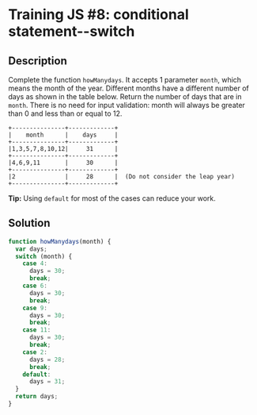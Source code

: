 # Training JS #8: conditional statement--switch

## Description

Complete the function `howManydays`. It accepts 1 parameter `month`, which means the month of the year. Different months have a different number of days as shown in the table below. Return the number of days that are in `month`. There is no need for input validation: month will always be greater than 0 and less than or equal to 12.

```
+---------------+-------------+
|    month      |    days     |
+---------------+-------------+
|1,3,5,7,8,10,12|     31      |
+---------------+-------------+
|4,6,9,11       |     30      |
+---------------+-------------+
|2              |     28      |  (Do not consider the leap year)
+---------------+-------------+
```

**Tip:** Using `default` for most of the cases can reduce your work.

## Solution

```javascript
function howManydays(month) {
  var days;
  switch (month) {
    case 4:
      days = 30;
      break;
    case 6:
      days = 30;
      break;
    case 9:
      days = 30;
      break;
    case 11:
      days = 30;
      break;
    case 2:
      days = 28;
      break;
    default:
      days = 31;
  }
  return days;
}
```

